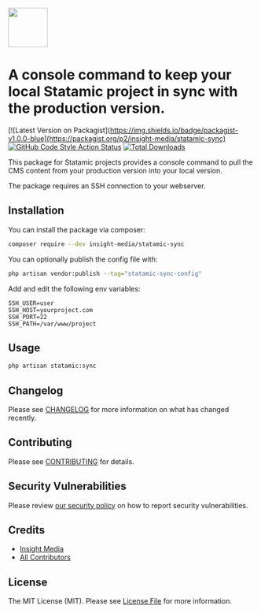 <br>
<img src="https://www.insight-media.be/images/logo.svg" height="80">

# A console command to keep your local Statamic project in sync with the production version.

[![Latest Version on Packagist](https://img.shields.io/badge/packagist-v1.0.0-blue](https://packagist.org/p2/insight-media/statamic-sync)
[![GitHub Code Style Action Status](https://img.shields.io/github/workflow/status/insight-media/statamic-sync/Check%20&%20fix%20styling?label=code%20style)](https://github.com/insight-media/statamic-sync/actions?query=workflow%3A"Check+%26+fix+styling"+branch%3Amain)
[![Total Downloads](https://img.shields.io/packagist/dt/insight-media/statamic-sync.svg?style=flat-square)](https://packagist.org/packages/insight-media/statamic-sync)

This package for Statamic projects provides a console command to pull the CMS content from your production version into your local version.

The package requires an SSH connection to your webserver.

## Installation

You can install the package via composer:

```bash
composer require --dev insight-media/statamic-sync
```

You can optionally publish the config file with:

```bash
php artisan vendor:publish --tag="statamic-sync-config"
```

Add and edit the following env variables:

```code
SSH_USER=user
SSH_HOST=yourproject.com
SSH_PORT=22
SSH_PATH=/var/www/project
```

## Usage

```bash
php artisan statamic:sync
```

## Changelog

Please see [CHANGELOG](CHANGELOG.md) for more information on what has changed recently.

## Contributing

Please see [CONTRIBUTING](.github/CONTRIBUTING.md) for details.

## Security Vulnerabilities

Please review [our security policy](../../security/policy) on how to report security vulnerabilities.

## Credits

- [Insight Media](https://github.com/insight-media)
- [All Contributors](../../contributors)

## License

The MIT License (MIT). Please see [License File](LICENSE.md) for more information.
